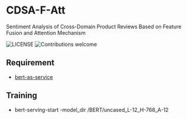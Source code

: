 # CDSA-F-Att
Sentiment Analysis of Cross-Domain Product Reviews Based on Feature Fusion and Attention Mechanism

![LICENSE](https://img.shields.io/packagist/l/doctrine/orm.svg)
![Contributions welcome](https://img.shields.io/badge/contributions-welcome-brightgreen.svg)

## Requirement

* [bert-as-service](https://github.com/hanxiao/bert-as-service) 

## Training
* bert-serving-start -model_dir /BERT/uncased_L-12_H-768_A-12

